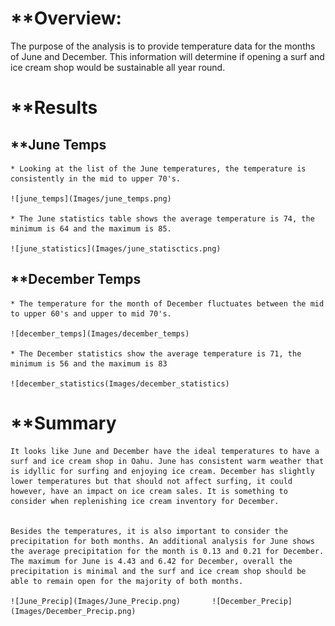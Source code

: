 # **Overview: 
The purpose of the analysis is to provide temperature data for the months of June and December. This information will determine if opening a surf and ice cream shop would be sustainable all year round. 

# **Results


## **June Temps
	
	* Looking at the list of the June temperatures, the temperature is consistently in the mid to upper 70's. 

	![june_temps](Images/june_temps.png)
 
	* The June statistics table shows the average temperature is 74, the minimum is 64 and the maximum is 85.

	![june_statistics](Images/june_statisctics.png)

## **December Temps

	* The temperature for the month of December fluctuates between the mid to upper 60's and upper to mid 70's.

	![december_temps](Images/december_temps)

	* The December statistics show the average temperature is 71, the minimum is 56 and the maximum is 83	

	![december_statistics(Images/december_statistics)

	
# **Summary

	It looks like June and December have the ideal temperatures to have a surf and ice cream shop in Oahu. June has consistent warm weather that is idyllic for surfing and enjoying ice cream. December has slightly lower temperatures but that should not affect surfing, it could however, have an impact on ice cream sales. It is something to consider when replenishing ice cream inventory for December.

	
	Besides the temperatures, it is also important to consider the precipitation for both months. An additional analysis for June shows the average precipitation for the month is 0.13 and 0.21 for December. The maximum for June is 4.43 and 6.42 for December, overall the precipitation is minimal and the surf and ice cream shop should be able to remain open for the majority of both months. 

	![June_Precip](Images/June_Precip.png)       ![December_Precip](Images/December_Precip.png)
	


